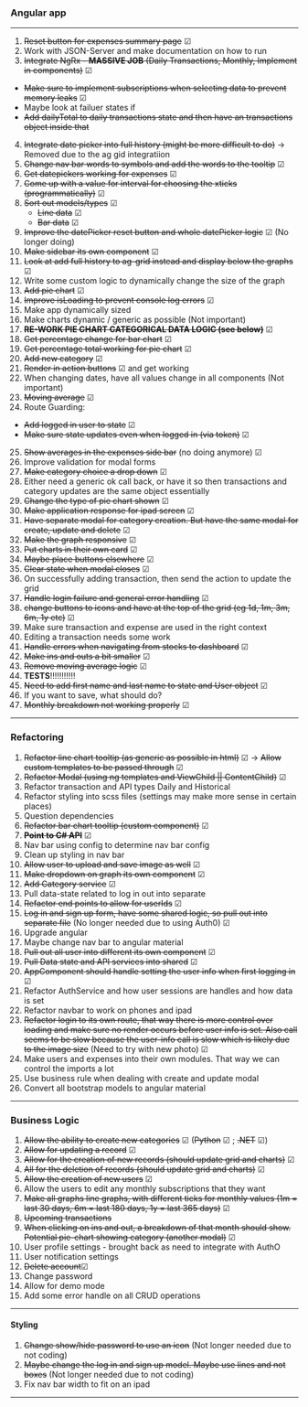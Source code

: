 ### Angular app

---

1. ~~Reset button for expenses summary page~~ &#x2611;
2. Work with JSON-Server and make documentation on how to run
3. ~~Integrate NgRx - **MASSIVE JOB** (Daily Transactions, Monthly, Implement in components)~~ &#x2611;

- ~~Make sure to implement subscriptions when selecting data to prevent memory leaks~~ &#x2611;
- Maybe look at failuer states if
- ~~Add dailyTotal to daily transactions state and then have an transactions object inside that~~

4. ~~Integrate date picker into full history (might be more difficult to do)~~ -> Removed due to the ag gid integratiion
5. ~~Change nav bar words to symbols and add the words to the tooltip~~ &#x2611;
6. ~~Get datepickers working for expenses~~ &#x2611;
7. ~~Come up with a value for interval for choosing the xticks (programmatically)~~ &#x2611;
8. ~~Sort out models/types~~ &#x2611;
   - ~~Line data~~ &#x2611;
   - ~~Bar data~~ &#x2611;
9. ~~Improve the datePicker reset button and whole datePicker logic~~ &#x2611; (No longer doing)
10. ~~Make sidebar its own component~~ &#x2611;
11. ~~Look at add full history to ag-grid instead and display below the graphs~~ &#x2611;
12. Write some custom logic to dynamically change the size of the graph
13. ~~Add pie chart~~ &#x2611;
14. ~~Improve isLoading to prevent console log errors~~ &#x2611;
15. Make app dynamically sized
16. Make charts dynamic / generic as possible (Not important)
17. ~~**RE-WORK PIE CHART CATEGORICAL DATA LOGIC (see below)**~~ &#x2611;
18. ~~Get percentage change for bar chart~~ &#x2611;
19. ~~Get percentage total working for pie chart~~ &#x2611;
20. ~~Add new category~~ &#x2611;
21. ~~Render in action buttons~~ &#x2611; and get working
22. When changing dates, have all values change in all components (Not important)
23. ~~Moving average~~ &#x2611;
24. Route Guarding:

- ~~Add logged in user to state~~ &#x2611;
- ~~Make sure state updates even when logged in (via token)~~ &#x2611;

25. ~~Show averages in the expenses side bar~~ (no doing anymore) &#x2611;
26. Improve validation for modal forms
27. ~~Make category choice a drop down~~ &#x2611;
28. Either need a generic ok call back, or have it so then transactions and category updates are the same object essentially
29. ~~Change the type of pie chart shown~~ &#x2611;
30. ~~Make application response for ipad screen~~ &#x2611;
31. ~~Have separate modal for category creation. But have the same modal for create, update and delete~~ &#x2611;
32. ~~Make the graph responsive~~ &#x2611;
33. ~~Put charts in their own card~~ &#x2611;
34. ~~Maybe place buttons elsewhere~~ &#x2611;
35. ~~Clear state when modal closes~~ &#x2611;
36. On successfully adding transaction, then send the action to update the grid
37. ~~Handle login failure and general error handling~~ &#x2611;
38. ~~change buttons to icons and have at the top of the grid (eg 1d, 1m, 3m, 6m, 1y etc)~~ &#x2611;
39. Make sure transaction and expense are used in the right context
40. Editing a transaction needs some work
41. ~~Handle errors when navigating from stocks to dashboard~~ &#x2611;
42. ~~Make ins and outs a bit smaller~~ &#x2611;
43. ~~Remove moving average logic~~ &#x2611;
44. **TESTS**!!!!!!!!!!!
45. ~~Need to add first name and last name to state and User object~~ &#x2611;
46. If you want to save, what should do?
47. ~~Monthly breakdown not working properly~~ &#x2611;

---

### Refactoring

1. ~~Refactor line chart tooltip (as generic as possible in html)~~ &#x2611; -> ~~Allow custom templates to be passed through~~ &#x2611;
2. ~~Refactor Modal (using ng templates and ViewChild || ContentChild)~~ &#x2611;
3. Refactor transaction and API types Daily and Historical
4. Refactor styling into scss files (settings may make more sense in certain places)
5. Question dependencies
6. ~~Refactor bar chart tooltip (custom component)~~ &#x2611;
7. ~~**Point to C# API**~~ &#x2611;
8. Nav bar using config to determine nav bar config
9. Clean up styling in nav bar
10. ~~Allow user to upload and save image as well~~ &#x2611;
11. ~~Make dropdown on graph its own component~~ &#x2611;
12. ~~Add Category service~~ &#x2611;
13. Pull data-state related to log in out into separate
14. ~~Refactor end points to allow for userIds~~ &#x2611;
15. ~~Log in and sign up form, have some shared logic, so pull out into separate file~~ (No longer needed due to using Auth0) &#x2611;
16. Upgrade angular
17. Maybe change nav bar to angular material
18. ~~Pull out all user into different its own component~~ &#x2611;
19. ~~Pull Data state and API services into shared~~ &#x2611;
20. ~~AppComponent should handle setting the user info when first logging in~~ &#x2611;
21. Refactor AuthService and how user sessions are handles and how data is set
22. Refactor navbar to work on phones and ipad
23. ~~Refactor login to its own route, that way there is more control over loading and make sure no render occurs before user info is set. Also call seems to be slow because the user-info call is slow which is likely due to the image size~~ (Need to try with new photo) &#x2611;
24. Make users and expenses into their own modules. That way we can control the imports a lot
25. Use business rule when dealing with create and update modal
26. Convert all bootstrap models to angular material

---

### Business Logic

1. ~~Allow the ability to create new categories~~ &#x2611; (~~Python~~ &#x2611; ; ~~.NET~~ &#x2611;)
2. ~~Allow for updating a record~~ &#x2611;
3. ~~Allow for the creation of new records (should update grid and charts)~~ &#x2611;
4. ~~All for the deletion of records (should update grid and charts)~~ &#x2611;
5. ~~Allow the creation of new users~~ &#x2611;
6. Allow the users to edit any monthly subscriptions that they want
7. ~~Make all graphs line graphs, with different ticks for monthly values (1m = last 30 days, 6m = last 180 days, 1y = last 365 days)~~ &#x2611;
8. ~~Upcoming transactions~~
9. ~~When clicking on ins and out, a breakdown of that month should show. Potential pie-chart showing category (another modal)~~ &#x2611;
10. User profile settings - brought back as need to integrate with AuthO
11. User notification settings
12. ~~Delete account~~&#x2611;
13. Change password
14. Allow for demo mode
15. Add some error handle on all CRUD operations

---

#### Styling

1. ~~Change show/hide password to use an icon~~ (Not longer needed due to not coding)
2. ~~Maybe change the log in and sign up model. Maybe use lines and not boxes~~ (Not longer needed due to not coding)
3. Fix nav bar width to fit on an ipad

---
